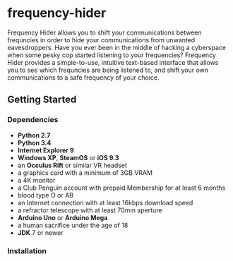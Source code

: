 # frequency-hider
Frequency Hider allows you to shift your communications between frequncies in order to hide your communications from 
unwanted eavesdroppers.
Have you ever been in the middle of hacking a cyberspace when some pesky cop started listening to your frequencies?
Frequency Hider provides a simple-to-use, intuitive text-based interface that allows you to see which frequncies are
being listened to, and shift your own communications to a safe frequency of your choice.

## Getting Started
### Dependencies
* **Python 2.7**
* **Python 3.4**
* **Internet Explorer 9**
* **Windows XP**, **SteamOS** or **iOS 9.3**
* an **Occulus Rift** or similar VR headset
* a graphics card with a minimum of 3GB VRAM
* a 4K monitor
* a Club Penguin account with prepaid Membership for at least 6 months
* blood type O or AB
* an Internet connection with at least 16kbps download speed
* a refractor telescope with at least 70mm aperture
* **Arduino Uno** or **Arduino Mega**
* a human sacrifice under the age of 18
* **JDK** 7 or newer

### Installation
